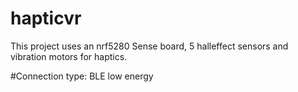# hapticvr

This project uses an nrf5280 Sense board, 5 halleffect sensors and vibration motors for haptics.

#Connection type:
BLE low energy
